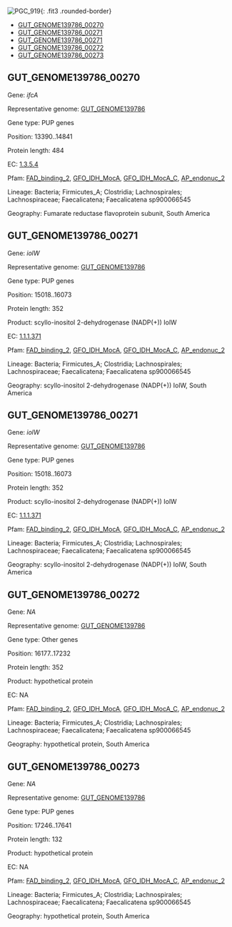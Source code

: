 ![PGC_919](../static/images/Clusters_figure/PGC_919.jpg){: .fit3 .rounded-border}

<ul id="myTab" class="nav nav-tabs">
  <li class="active">
        <a href="#tab1" data-toggle="tab">GUT_GENOME139786_00270</a>
  </li>
<li><a href="#tab2" data-toggle="tab">GUT_GENOME139786_00271</a></li>
<li><a href="#tab3" data-toggle="tab">GUT_GENOME139786_00271</a></li>
<li><a href="#tab4" data-toggle="tab">GUT_GENOME139786_00272</a></li>
<li><a href="#tab5" data-toggle="tab">GUT_GENOME139786_00273</a></li>
</ul>

<div id="myTabContent" class="tab-content">
  <div class="tab-pane fade in active" id="tab1">

<h2 id="GUT_GENOME139786_00270">GUT_GENOME139786_00270</h2>
<p>Gene: <em>ifcA</em>
<p>Representative genome: <a href="https://www.ebi.ac.uk/metagenomics/genomes/MGYG-HGUT-00268">GUT_GENOME139786</a></p>
<p>Gene type: PUP genes</p>
<p>Position: 13390..14841</p>
<p>Protein length: 484</p>
<p>EC: <a href="https://www.brenda-enzymes.org/enzyme.php?ecno=1.3.5.4">1.3.5.4</a></p>
<p>Pfam: <a href="http://pfam.xfam.org/family/FAD_binding_2">FAD_binding_2</a>, <a href="http://pfam.xfam.org/family/GFO_IDH_MocA">GFO_IDH_MocA</a>, <a href="http://pfam.xfam.org/family/GFO_IDH_MocA_C">GFO_IDH_MocA_C</a>, <a href="http://pfam.xfam.org/family/AP_endonuc_2">AP_endonuc_2</a></p>
<p>Lineage: Bacteria; Firmicutes_A; Clostridia; Lachnospirales; Lachnospiraceae; Faecalicatena; Faecalicatena sp900066545</p>
<p>Geography: Fumarate reductase flavoprotein subunit, South America</p>
  </div>

  <div class="tab-pane fade" id="tab2">

<h2 id="GUT_GENOME139786_00271">GUT_GENOME139786_00271</h2>
<p>Gene: <em>iolW</em></p>
<p>Representative genome: <a href="https://www.ebi.ac.uk/metagenomics/genomes/MGYG-HGUT-00268">GUT_GENOME139786</a></p>
<p>Gene type: PUP genes</p>
<p>Position: 15018..16073</p>
<p>Protein length: 352</p>
<p>Product: scyllo-inositol 2-dehydrogenase (NADP(+)) IolW</p>
<p>EC: <a href="https://www.brenda-enzymes.org/enzyme.php?ecno=1.1.1.371">1.1.1.371</a></p>
<p>Pfam: <a href="http://pfam.xfam.org/family/FAD_binding_2">FAD_binding_2</a>, <a href="http://pfam.xfam.org/family/GFO_IDH_MocA">GFO_IDH_MocA</a>, <a href="http://pfam.xfam.org/family/GFO_IDH_MocA_C">GFO_IDH_MocA_C</a>, <a href="http://pfam.xfam.org/family/AP_endonuc_2">AP_endonuc_2</a></p>
<p>Lineage: Bacteria; Firmicutes_A; Clostridia; Lachnospirales; Lachnospiraceae; Faecalicatena; Faecalicatena sp900066545</p>
<p>Geography: scyllo-inositol 2-dehydrogenase (NADP(+)) IolW, South America</p>

  </div>
  <div class="tab-pane fade" id="tab2">

<h2 id="GUT_GENOME139786_00271">GUT_GENOME139786_00271</h2>
<p>Gene: <em>iolW</em></p>
<p>Representative genome: <a href="https://www.ebi.ac.uk/metagenomics/genomes/MGYG-HGUT-00268">GUT_GENOME139786</a></p>
<p>Gene type: PUP genes</p>
<p>Position: 15018..16073</p>
<p>Protein length: 352</p>
<p>Product: scyllo-inositol 2-dehydrogenase (NADP(+)) IolW</p>
<p>EC: <a href="https://www.brenda-enzymes.org/enzyme.php?ecno=1.1.1.371">1.1.1.371</a></p>
<p>Pfam: <a href="http://pfam.xfam.org/family/FAD_binding_2">FAD_binding_2</a>, <a href="http://pfam.xfam.org/family/GFO_IDH_MocA">GFO_IDH_MocA</a>, <a href="http://pfam.xfam.org/family/GFO_IDH_MocA_C">GFO_IDH_MocA_C</a>, <a href="http://pfam.xfam.org/family/AP_endonuc_2">AP_endonuc_2</a></p>
<p>Lineage: Bacteria; Firmicutes_A; Clostridia; Lachnospirales; Lachnospiraceae; Faecalicatena; Faecalicatena sp900066545</p>
<p>Geography: scyllo-inositol 2-dehydrogenase (NADP(+)) IolW, South America</p>

  </div>
  <div class="tab-pane fade" id="tab4">

<h2 id="GUT_GENOME139786_00272">GUT_GENOME139786_00272</h2>
<p>Gene: <em>NA</em></p>
<p>Representative genome: <a href="https://www.ebi.ac.uk/metagenomics/genomes/MGYG-HGUT-00268">GUT_GENOME139786</a></p>
<p>Gene type: Other genes</p>
<p>Position: 16177..17232</p>
<p>Protein length: 352</p>
<p>Product: hypothetical protein</p>
<p>EC: NA</p>
<p>Pfam: <a href="http://pfam.xfam.org/family/FAD_binding_2">FAD_binding_2</a>, <a href="http://pfam.xfam.org/family/GFO_IDH_MocA">GFO_IDH_MocA</a>, <a href="http://pfam.xfam.org/family/GFO_IDH_MocA_C">GFO_IDH_MocA_C</a>, <a href="http://pfam.xfam.org/family/AP_endonuc_2">AP_endonuc_2</a></p>
<p>Lineage: Bacteria; Firmicutes_A; Clostridia; Lachnospirales; Lachnospiraceae; Faecalicatena; Faecalicatena sp900066545</p>
<p>Geography: hypothetical protein, South America</p>

  </div>
  <div class="tab-pane fade" id="tab5">

<h2 id="GUT_GENOME139786_00273">GUT_GENOME139786_00273</h2>
<p>Gene: <em>NA</em></p>
<p>Representative genome: <a href="https://www.ebi.ac.uk/metagenomics/genomes/MGYG-HGUT-00268">GUT_GENOME139786</a></p>
<p>Gene type: PUP genes</p>
<p>Position: 17246..17641</p>
<p>Protein length: 132</p>
<p>Product: hypothetical protein</p>
<p>EC: NA</p>
<p>Pfam: <a href="http://pfam.xfam.org/family/FAD_binding_2">FAD_binding_2</a>, <a href="http://pfam.xfam.org/family/GFO_IDH_MocA">GFO_IDH_MocA</a>, <a href="http://pfam.xfam.org/family/GFO_IDH_MocA_C">GFO_IDH_MocA_C</a>, <a href="http://pfam.xfam.org/family/AP_endonuc_2">AP_endonuc_2</a></p>
<p>Lineage: Bacteria; Firmicutes_A; Clostridia; Lachnospirales; Lachnospiraceae; Faecalicatena; Faecalicatena sp900066545</p>
<p>Geography: hypothetical protein, South America</p>

  </div>
</div>
